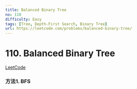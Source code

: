 ```yaml
---
title: Balanced Binary Tree
no: 110
difficulty: Easy
tags: [Tree, Depth-First Search, Binary Tree]
url: https://leetcode.com/problems/balanced-binary-tree/
---
```


# 110. Balanced Binary Tree

[LeetCode](https://leetcode.com/problems/balanced-binary-tree/)

### 方法1. BFS